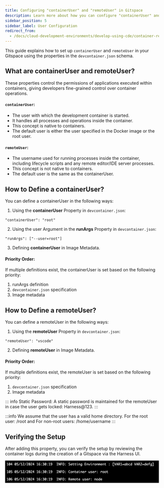 ```yaml
---
title: Configuring "containerUser" and "remoteUser" in Gitspace
description: Learn more about how you can configure "containerUser" and "remoteUser" in your Gitspace.
sidebar_position: 5
sidebar_label: User Configuration
redirect_from:
  - /docs/cloud-development-environments/develop-using-cde/container-remote-user.md
---
```


This guide explains how to set up ```containerUser``` and ```remoteUser``` in your Gitspace using the properties in the ```devcontainer.json``` schema.

## What are containerUser and remoteUser?
These properties control the permissions of applications executed within containers, giving developers fine-grained control over container operations.

#### ```containerUser```:
- The user with which the development container is started.
- It handles all processes and operations inside the container.
- This concept is native to containers.
- The default user is either the user specified in the Docker image or the root user.


#### ```remoteUser```:
- The username used for running processes inside the container, including lifecycle scripts and any remote editor/IDE server processes.
- This concept is not native to containers.
- The default user is the same as the containerUser.

## How to Define a containerUser?
You can define a containerUser in the following ways:
1. Using the **containerUser** Property in ```devcontainer.json```:
```
"containerUser": "root"
```
2. Using the user Argument in the **runArgs** Property in ```devcontainer.json```:
```
"runArgs": ["--user=root"]
```
3. Defining **containerUser** in Image Metadata.

#### Priority Order:
If multiple definitions exist, the containerUser is set based on the following priority:
1. runArgs definition
2. ```devcontainer.json``` specification
3. Image metadata

## How to Define a remoteUser?
You can define a remoteUser in the following ways:
1. Using the **remoteUser** Property in ```devcontainer.json```:
```
"remoteUser": "vscode"
```
2. Defining **remoteUser** in Image Metadata.

#### Priority Order:
If multiple definitions exist, the remoteUser is set based on the following priority:
1. ```devcontainer.json``` specification
2. Image metadata

::: info
Static Password: A static password is maintained for the remoteUser in case the user gets locked: Harness@123.
:::

:::info
We assume that the user has a valid home directory. For the root user: /root and For non-root users: /home/username
:::

## Verifying the Setup
After adding this property, you can verify the setup by reviewing the container logs during the creation of a Gitspace via the Harness UI.

![](./static/runargs-2.png)


